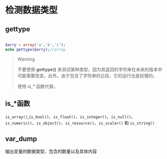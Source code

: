 # 检测数据类型

## gettype

```php

$arry = array('a','b','c'); 
echo gettype($arry);//array 
```

> Warning
>
> 不要使用 **gettype()** 来测试某种类型，因为其返回的字符串在未来的版本中可能需要改变。此外，由于包含了字符串的比较，它的运行也是较慢的。
>
> 使用 *is_\** 函数代替。

## is_*函数

`is_array()`,`is_bool()`、`is_float()`、`is_integer()`、`is_null()`、`is_numeric()`、`is_object()`、`is_resource()`、`is_scalar()` 和 `is_string()`


## var_dump
输出变量的数据类型、包含的数量以及具体内容






